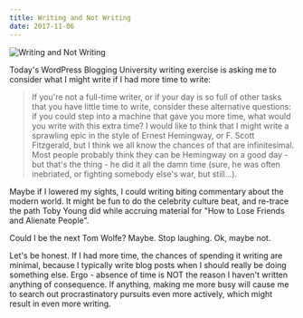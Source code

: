 ```yaml
---
title: Writing and Not Writing
date: 2017-11-06
---
```


![Writing and Not Writing](https://source.unsplash.com/7QCBakMyDCE/1600x900)

Today's WordPress Blogging University writing exercise is asking me to consider what I might write if I had more time to write:

> If you're not a full-time writer, or if your day is so full of other tasks that you have little time to write, consider these alternative questions: if you could step into a machine that gave you more time, what would you write with this extra time? I would like to think that I might write a sprawling epic in the style of Ernest Hemingway, or F. Scott Fitzgerald, but I think we all know the chances of that are infinitesimal. Most people probably think they can be Hemingway on a good day - but that's the thing - he did it all the damn time (sure, he was often inebriated, or fighting somebody else's war, but still...).

 Maybe if I lowered my sights, I could writing biting commentary about the modern world. It might be fun to do the celebrity culture beat, and re-trace the path Toby Young did while accruing material for "How to Lose Friends and Alienate People".

Could I be the next Tom Wolfe? Maybe. Stop laughing. Ok, maybe not.

Let's be honest. If I had more time, the chances of spending it writing are minimal, because I typically write blog posts when I should really be doing something else. Ergo - absence of time is NOT the reason I haven't written anything of consequence. If anything, making me more busy will cause me to search out procrastinatory pursuits even more actively, which might result in even more writing.